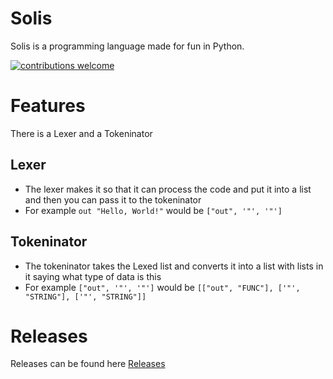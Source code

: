 # Solis #
Solis is a programming language made for fun in Python.
  
  <a href="https://github.com/LonnonDev/Solis/issues">
    <img alt="contributions welcome" src="https://img.shields.io/badge/contributions-welcome-brightgreen.svg?style=flat">
  </a>

# Features #
There is a Lexer and a Tokeninator

  ## Lexer ##
  - The lexer makes it so that it can process the code and put it into a list and then you can pass it to the tokeninator
  - For example ```out "Hello, World!"``` would be ```["out", '"', '"']```
  ## Tokeninator ##
  - The tokeninator takes the Lexed list and converts it into a list with lists in it saying what type of data is this
  - For example ```["out", '"', '"']``` would be ```[["out", "FUNC"], ['"', "STRING"], ['"', "STRING"]]```

# Releases #
Releases can be found here [Releases](https://github.com/LonnonDev/Solis/releases)
